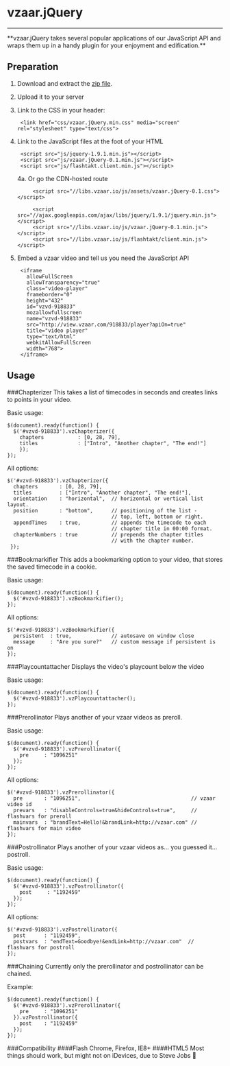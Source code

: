 vzaar.jQuery
============
<hr>
**vzaar.jQuery takes several popular applications of our JavaScript API and wraps them up in a handy plugin for your enjoyment and edification.**

Preparation
-----------

1. Download and extract the [zip file](https://github.com/vzaar/vzaar-jquery/archive/master.zip).
2. Upload it to your server
3. Link to the CSS in your header:

        <link href="css/vzaar.jQuery.min.css" media="screen" rel="stylesheet" type="text/css">
4. Link to the JavaScript files at the foot of your HTML

        <script src="js/jquery-1.9.1.min.js"></script>
        <script src="js/vzaar.jQuery-0.1.min.js"></script>
        <script src="js/flashtakt.client.min.js"></script>
        
    4a. Or go the CDN-hosted route
            
            <script src="//libs.vzaar.io/js/assets/vzaar.jQuery-0.1.css"></script>
            
            <script src="//ajax.googleapis.com/ajax/libs/jquery/1.9.1/jquery.min.js"></script>
            <script src="//libs.vzaar.io/js/vzaar.jQuery-0.1.min.js"></script>
            <script src="//libs.vzaar.io/js/flashtakt/client.min.js"></script>
            

5. Embed a vzaar video and tell us you need the JavaScript API

        <iframe 
          allowFullScreen 
          allowTransparency="true" 
          class="video-player" 
          frameborder="0" 
          height="432" 
          id="vzvd-918833" 
          mozallowfullscreen 
          name="vzvd-918833" 
          src="http://view.vzaar.com/918833/player?apiOn=true" 
          title="video player" 
          type="text/html" 
          webkitAllowFullScreen 
          width="768">
        </iframe>

Usage
-----

###Chapterizer
This takes a list of timecodes in seconds and creates links to points in your video.

Basic usage:

    $(document).ready(function() {
      $('#vzvd-918833').vzChapterizer({
    	chapters		   : [0, 28, 79],
    	titles			   : ["Intro", "Another chapter", "The end!"]
    	});
    });

All options:

    $('#vzvd-918833').vzChapterizer({
      chapters       : [0, 28, 79],
      titles         : ["Intro", "Another chapter", "The end!"],
      orientation    : "horizontal",  // horizontal or vertical list layout.
      position       : "bottom",      // positioning of the list -
                                      // top, left, bottom or right.
      appendTimes    : true,          // appends the timecode to each
                                      // chapter title in 00:00 format.
      chapterNumbers : true           // prepends the chapter titles
                                      // with the chapter number.
     });

###Bookmarkifier
This adds a bookmarking option to your video, that stores the saved timecode in a cookie.

Basic usage:

    $(document).ready(function() {
      $('#vzvd-918833').vzBookmarkifier();
    });

All options:

    $('#vzvd-918833').vzBookmarkifier({
      persistent  : true,             // autosave on window close
      message     : "Are you sure?"   // custom message if persistent is on
    });

###Playcountattacher
Displays the video's playcount below the video

Basic usage:
    
    $(document).ready(function() {
      $('#vzvd-918833').vzPlaycountattacher();
    });
    
###Prerollinator
Plays another of your vzaar videos as preroll.

Basic usage:

    $(document).ready(function() {
      $('#vzvd-918833').vzPrerollinator({
        pre     : "1096251"
      });
    });

All options:

    $('#vzvd-918833').vzPrerollinator({
      pre       : "1096251",                                    // vzaar video id
      prevars   : "disableControls=true&hideControls=true",     // flashvars for preroll
      mainvars  : "brandText=Hello!&brandLink=http://vzaar.com" // flashvars for main video
    });

###Postrollinator
Plays another of your vzaar videos as... you guessed it... postroll.

Basic usage:

    $(document).ready(function() {
      $('#vzvd-918833').vzPostrollinator({
        post     : "1192459"
      });
    });

All options:

    $('#vzvd-918833').vzPostrollinator({
      post      : "1192459",                                   
      postvars  : "endText=Goodbye!&endLink=http://vzaar.com"  // flashvars for postroll
    });

###Chaining
Currently only the prerollinator and postrollinator can be chained.

Example:

    $(document).ready(function() {
      $('#vzvd-918833').vzPrerollinator({
        pre     : "1096251"
      }).vzPostrollinator({
        post    : "1192459"
      });
    });

###Compatibility
####Flash
Chrome, Firefox, IE8+
####HTML5
Most things should work, but might not on iDevices, due to Steve Jobs :ghost:

